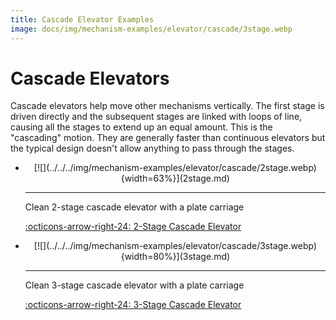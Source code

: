 ```yaml
---
title: Cascade Elevator Examples
image: docs/img/mechanism-examples/elevator/cascade/3stage.webp
---
```


# Cascade Elevators
Cascade elevators help move other mechanisms vertically. The first stage is driven directly and the subsequent stages are linked with loops of line, causing all the stages to extend up an equal amount. This is the "cascading" motion. They are generally faster than continuous elevators but the typical design doesn't allow anything to pass through the stages.

<div class="grid cards" markdown>

-   <center>[![](../../../img/mechanism-examples/elevator/cascade/2stage.webp){width=63%}](2stage.md)</center>

    ---

    Clean 2-stage cascade elevator with a plate carriage
    
    [:octicons-arrow-right-24: 2-Stage Cascade Elevator](2stage.md)

-   <center>[![](../../../img/mechanism-examples/elevator/cascade/3stage.webp){width=80%}](3stage.md)</center>

    ---

    Clean 3-stage cascade elevator with a plate carriage
    
    [:octicons-arrow-right-24: 3-Stage Cascade Elevator](3stage.md)

</div>


<br>